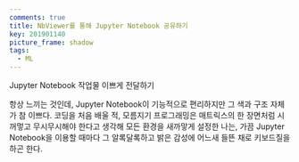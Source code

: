 ```yaml
---
comments: true
title: NbViewer를 통해 Jupyter Notebook 공유하기
key: 201901140
picture_frame: shadow
tags:
  - ML
---
```


Jupyter Notebook 작업물 이쁘게 전달하기

<!--more-->

항상 느끼는 것인데, Jupyter Notebook이 기능적으로 편리하지만 그 색과 구조 자체가 참 이쁘다. 코딩을 처음 배울 적, 모름지기 프로그래밍은 매트릭스의
한 장면처럼 시꺼멓고 무시무시해야 한다고 생각해 모든 환경을 새까맣게 설정한 나는, 가끔 Jupyter Notebook을 이용할 때마다 그 알록달록하고 밝은 감성에
어느새 들뜬 채로 키보드질을 하곤 한다.